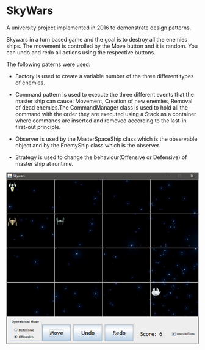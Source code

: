 # SkyWars
A university project implemented in 2016 to demonstrate design patterns.

Skywars in a turn based game and the goal is to destroy all the enemies ships.
The movement is controlled by the Move button and it is random.
You can undo and redo all actions using the respective buttons. 

The following paterns were used:

* Factory is used to create a variable number of the three different types of enemies.

* Command pattern is used to execute the three different events that the master ship can cause: 
Movement, Creation of new enemies, Removal of dead enemies.The CommandManager class is used to hold all the command with the order they are executed using a Stack as a container where commands are inserted and removed according to the 
last-in first-out principle.

* Observer is used by the MasterSpaceShip class which is the observable object and by the EnemyShip 
class which is the observer. 

* Strategy is used to change the behaviour(Offensive or Defensive) of master ship at runtime.


![SkyWars](https://raw.githubusercontent.com/dfc747/SkyWars/master/skywars.png)
